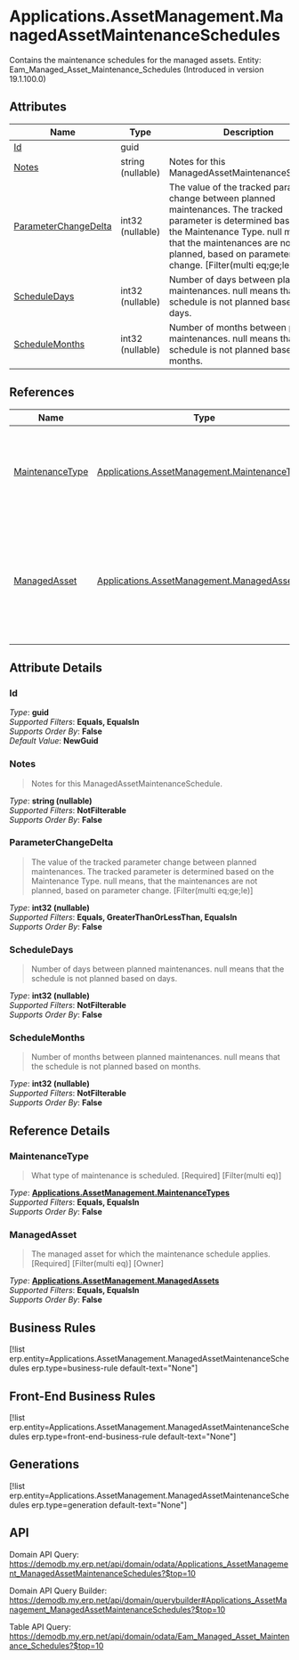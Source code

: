 # Applications.AssetManagement.ManagedAssetMaintenanceSchedules

Contains the maintenance schedules for the managed assets. Entity: Eam_Managed_Asset_Maintenance_Schedules (Introduced in version 19.1.100.0)

## Attributes

| Name | Type | Description |
| ---- | ---- | --- |
| [Id](Applications.AssetManagement.ManagedAssetMaintenanceSchedules.md#Id) | guid |  
| [Notes](Applications.AssetManagement.ManagedAssetMaintenanceSchedules.md#Notes) | string (nullable) | Notes for this ManagedAssetMaintenanceSchedule. 
| [ParameterChangeDelta](Applications.AssetManagement.ManagedAssetMaintenanceSchedules.md#ParameterChangeDelta) | int32 (nullable) | The value of the tracked parameter change between planned maintenances. The tracked parameter is determined based on the Maintenance Type. null means, that the maintenances are not planned, based on parameter change. [Filter(multi eq;ge;le)] 
| [ScheduleDays](Applications.AssetManagement.ManagedAssetMaintenanceSchedules.md#ScheduleDays) | int32 (nullable) | Number of days between planned maintenances. null means that the schedule is not planned based on days. 
| [ScheduleMonths](Applications.AssetManagement.ManagedAssetMaintenanceSchedules.md#ScheduleMonths) | int32 (nullable) | Number of months between planned maintenances. null means that the schedule is not planned based on months. 

## References

| Name | Type | Description |
| ---- | ---- | --- |
| [MaintenanceType](Applications.AssetManagement.ManagedAssetMaintenanceSchedules.md#MaintenanceType) | [Applications.AssetManagement.MaintenanceTypes](Applications.AssetManagement.MaintenanceTypes.md) | What type of maintenance is scheduled. [Required] [Filter(multi eq)] |
| [ManagedAsset](Applications.AssetManagement.ManagedAssetMaintenanceSchedules.md#ManagedAsset) | [Applications.AssetManagement.ManagedAssets](Applications.AssetManagement.ManagedAssets.md) | The managed asset for which the maintenance schedule applies. [Required] [Filter(multi eq)] [Owner] |


## Attribute Details

### Id

_Type_: **guid**  
_Supported Filters_: **Equals, EqualsIn**  
_Supports Order By_: **False**  
_Default Value_: **NewGuid**  

### Notes

> Notes for this ManagedAssetMaintenanceSchedule.

_Type_: **string (nullable)**  
_Supported Filters_: **NotFilterable**  
_Supports Order By_: **False**  

### ParameterChangeDelta

> The value of the tracked parameter change between planned maintenances. The tracked parameter is determined based on the Maintenance Type. null means, that the maintenances are not planned, based on parameter change. [Filter(multi eq;ge;le)]

_Type_: **int32 (nullable)**  
_Supported Filters_: **Equals, GreaterThanOrLessThan, EqualsIn**  
_Supports Order By_: **False**  

### ScheduleDays

> Number of days between planned maintenances. null means that the schedule is not planned based on days.

_Type_: **int32 (nullable)**  
_Supported Filters_: **NotFilterable**  
_Supports Order By_: **False**  

### ScheduleMonths

> Number of months between planned maintenances. null means that the schedule is not planned based on months.

_Type_: **int32 (nullable)**  
_Supported Filters_: **NotFilterable**  
_Supports Order By_: **False**  


## Reference Details

### MaintenanceType

> What type of maintenance is scheduled. [Required] [Filter(multi eq)]

_Type_: **[Applications.AssetManagement.MaintenanceTypes](Applications.AssetManagement.MaintenanceTypes.md)**  
_Supported Filters_: **Equals, EqualsIn**  
_Supports Order By_: **False**  

### ManagedAsset

> The managed asset for which the maintenance schedule applies. [Required] [Filter(multi eq)] [Owner]

_Type_: **[Applications.AssetManagement.ManagedAssets](Applications.AssetManagement.ManagedAssets.md)**  
_Supported Filters_: **Equals, EqualsIn**  
_Supports Order By_: **False**  



## Business Rules

[!list erp.entity=Applications.AssetManagement.ManagedAssetMaintenanceSchedules erp.type=business-rule default-text="None"]

## Front-End Business Rules

[!list erp.entity=Applications.AssetManagement.ManagedAssetMaintenanceSchedules erp.type=front-end-business-rule default-text="None"]

## Generations

[!list erp.entity=Applications.AssetManagement.ManagedAssetMaintenanceSchedules erp.type=generation default-text="None"]

## API

Domain API Query:
<https://demodb.my.erp.net/api/domain/odata/Applications_AssetManagement_ManagedAssetMaintenanceSchedules?$top=10>

Domain API Query Builder:
<https://demodb.my.erp.net/api/domain/querybuilder#Applications_AssetManagement_ManagedAssetMaintenanceSchedules?$top=10>

Table API Query:
<https://demodb.my.erp.net/api/domain/odata/Eam_Managed_Asset_Maintenance_Schedules?$top=10>


